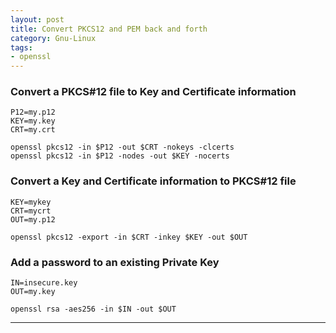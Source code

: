 ```yaml
---
layout: post
title: Convert PKCS12 and PEM back and forth
category: Gnu-Linux
tags: 
- openssl
---
```


### Convert a PKCS#12 file to Key and Certificate information

```
P12=my.p12
KEY=my.key
CRT=my.crt

openssl pkcs12 -in $P12 -out $CRT -nokeys -clcerts
openssl pkcs12 -in $P12 -nodes -out $KEY -nocerts
```

### Convert a Key and Certificate information to PKCS#12 file

```
KEY=mykey
CRT=mycrt
OUT=my.p12

openssl pkcs12 -export -in $CRT -inkey $KEY -out $OUT
```

### Add a password to an existing Private Key

```
IN=insecure.key
OUT=my.key

openssl rsa -aes256 -in $IN -out $OUT
```

----
